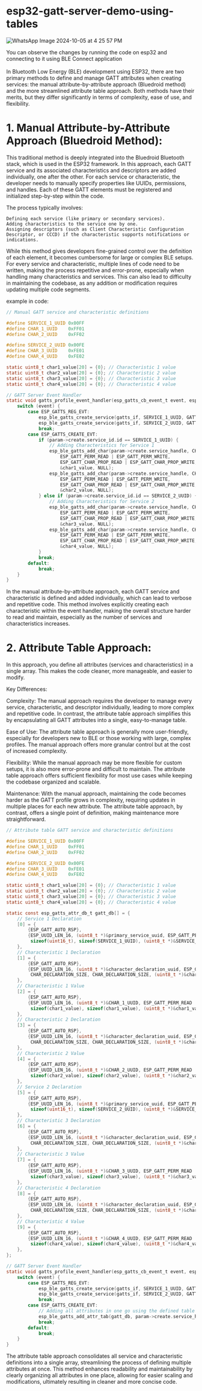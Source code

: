 # esp32-gatt-server-demo-using-tables

![WhatsApp Image 2024-10-05 at 4 25 57 PM](https://github.com/user-attachments/assets/6132fec7-006f-499b-a3ae-017e99e447ae)

You can observe the changes by running the code on esp32 and connecting to it using BLE Connect application
<br>
<br>
In Bluetooth Low Energy (BLE) development using ESP32, there are two primary methods to define and manage GATT attributes when creating services: the manual attribute-by-attribute approach (Bluedroid method) and the more streamlined attribute table approach. Both methods have their merits, but they differ significantly in terms of complexity, ease of use, and flexibility.

# 1. Manual Attribute-by-Attribute Approach (Bluedroid Method):

This traditional method is deeply integrated into the Bluedroid Bluetooth stack, which is used in the ESP32 framework. In this approach, each GATT service and its associated characteristics and descriptors are added individually, one after the other. For each service or characteristic, the developer needs to manually specify properties like UUIDs, permissions, and handles. Each of these GATT elements must be registered and initialized step-by-step within the code.

The process typically involves:

    Defining each service (like primary or secondary services).
    Adding characteristics to the service one by one.
    Assigning descriptors (such as Client Characteristic Configuration Descriptor, or CCCD) if the characteristic supports notifications or indications.

While this method gives developers fine-grained control over the definition of each element, it becomes cumbersome for large or complex BLE setups. For every service and characteristic, multiple lines of code need to be written, making the process repetitive and error-prone, especially when handling many characteristics and services. This can also lead to difficulty in maintaining the codebase, as any addition or modification requires updating multiple code segments.

example in code:
```c
// Manual GATT service and characteristic definitions

#define SERVICE_1_UUID 0x00FF
#define CHAR_1_UUID    0xFF01
#define CHAR_2_UUID    0xFF02

#define SERVICE_2_UUID 0x00FE
#define CHAR_3_UUID    0xFE01
#define CHAR_4_UUID    0xFE02

static uint8_t char1_value[20] = {0}; // Characteristic 1 value
static uint8_t char2_value[20] = {0}; // Characteristic 2 value
static uint8_t char3_value[20] = {0}; // Characteristic 3 value
static uint8_t char4_value[20] = {0}; // Characteristic 4 value

// GATT Server Event Handler
static void gatts_profile_event_handler(esp_gatts_cb_event_t event, esp_gatt_if_t gatts_if, esp_ble_gatts_cb_param_t *param) {
    switch (event) {
        case ESP_GATTS_REG_EVT:
            esp_ble_gatts_create_service(gatts_if, SERVICE_1_UUID, GATT_MAX_MTU_SIZE);
            esp_ble_gatts_create_service(gatts_if, SERVICE_2_UUID, GATT_MAX_MTU_SIZE);
            break;
        case ESP_GATTS_CREATE_EVT:
            if (param->create.service_id.id == SERVICE_1_UUID) {
                // Adding Characteristics for Service 1
                esp_ble_gatts_add_char(param->create.service_handle, CHAR_1_UUID,
                    ESP_GATT_PERM_READ | ESP_GATT_PERM_WRITE,
                    ESP_GATT_CHAR_PROP_READ | ESP_GATT_CHAR_PROP_WRITE,
                    &char1_value, NULL);
                esp_ble_gatts_add_char(param->create.service_handle, CHAR_2_UUID,
                    ESP_GATT_PERM_READ | ESP_GATT_PERM_WRITE,
                    ESP_GATT_CHAR_PROP_READ | ESP_GATT_CHAR_PROP_WRITE,
                    &char2_value, NULL);
            } else if (param->create.service_id.id == SERVICE_2_UUID) {
                // Adding Characteristics for Service 2
                esp_ble_gatts_add_char(param->create.service_handle, CHAR_3_UUID,
                    ESP_GATT_PERM_READ | ESP_GATT_PERM_WRITE,
                    ESP_GATT_CHAR_PROP_READ | ESP_GATT_CHAR_PROP_WRITE,
                    &char3_value, NULL);
                esp_ble_gatts_add_char(param->create.service_handle, CHAR_4_UUID,
                    ESP_GATT_PERM_READ | ESP_GATT_PERM_WRITE,
                    ESP_GATT_CHAR_PROP_READ | ESP_GATT_CHAR_PROP_WRITE,
                    &char4_value, NULL);
            }
            break;
        default:
            break;
    }
}
```
In the manual attribute-by-attribute approach, each GATT service and characteristic is defined and added individually, which can lead to verbose and repetitive code. This method involves explicitly creating each characteristic within the event handler, making the overall structure harder to read and maintain, especially as the number of services and characteristics increases. 

# 2. Attribute Table Approach:

In this approach, you define all attributes (services and characteristics) in a single array. This makes the code cleaner, more manageable, and easier to modify.

Key Differences:

Complexity: The manual approach requires the developer to manage every service, characteristic, and descriptor individually, leading to more complex and repetitive code. In contrast, the attribute table approach simplifies this by encapsulating all GATT attributes into a single, easy-to-manage table.

Ease of Use: The attribute table approach is generally more user-friendly, especially for developers new to BLE or those working with large, complex profiles. The manual approach offers more granular control but at the cost of increased complexity.

Flexibility: While the manual approach may be more flexible for custom setups, it is also more error-prone and difficult to maintain. The attribute table approach offers sufficient flexibility for most use cases while keeping the codebase organized and scalable.

Maintenance: With the manual approach, maintaining the code becomes harder as the GATT profile grows in complexity, requiring updates in multiple places for each new attribute. The attribute table approach, by contrast, offers a single point of definition, making maintenance more straightforward.

```c
// Attribute table GATT service and characteristic definitions

#define SERVICE_1_UUID 0x00FF
#define CHAR_1_UUID    0xFF01
#define CHAR_2_UUID    0xFF02

#define SERVICE_2_UUID 0x00FE
#define CHAR_3_UUID    0xFE01
#define CHAR_4_UUID    0xFE02

static uint8_t char1_value[20] = {0}; // Characteristic 1 value
static uint8_t char2_value[20] = {0}; // Characteristic 2 value
static uint8_t char3_value[20] = {0}; // Characteristic 3 value
static uint8_t char4_value[20] = {0}; // Characteristic 4 value

static const esp_gatts_attr_db_t gatt_db[] = {
    // Service 1 Declaration
    [0] = {
        {ESP_GATT_AUTO_RSP},
        {ESP_UUID_LEN_16, (uint8_t *)&primary_service_uuid, ESP_GATT_PERM_READ,
         sizeof(uint16_t), sizeof(SERVICE_1_UUID), (uint8_t *)&SERVICE_1_UUID}
    },
    // Characteristic 1 Declaration
    [1] = {
        {ESP_GATT_AUTO_RSP},
        {ESP_UUID_LEN_16, (uint8_t *)&character_declaration_uuid, ESP_GATT_PERM_READ,
         CHAR_DECLARATION_SIZE, CHAR_DECLARATION_SIZE, (uint8_t *)&char1_properties}
    },
    // Characteristic 1 Value
    [2] = {
        {ESP_GATT_AUTO_RSP},
        {ESP_UUID_LEN_16, (uint8_t *)&CHAR_1_UUID, ESP_GATT_PERM_READ | ESP_GATT_PERM_WRITE,
         sizeof(char1_value), sizeof(char1_value), (uint8_t *)&char1_value}
    },
    // Characteristic 2 Declaration
    [3] = {
        {ESP_GATT_AUTO_RSP},
        {ESP_UUID_LEN_16, (uint8_t *)&character_declaration_uuid, ESP_GATT_PERM_READ,
         CHAR_DECLARATION_SIZE, CHAR_DECLARATION_SIZE, (uint8_t *)&char2_properties}
    },
    // Characteristic 2 Value
    [4] = {
        {ESP_GATT_AUTO_RSP},
        {ESP_UUID_LEN_16, (uint8_t *)&CHAR_2_UUID, ESP_GATT_PERM_READ | ESP_GATT_PERM_WRITE,
         sizeof(char2_value), sizeof(char2_value), (uint8_t *)&char2_value}
    },
    // Service 2 Declaration
    [5] = {
        {ESP_GATT_AUTO_RSP},
        {ESP_UUID_LEN_16, (uint8_t *)&primary_service_uuid, ESP_GATT_PERM_READ,
         sizeof(uint16_t), sizeof(SERVICE_2_UUID), (uint8_t *)&SERVICE_2_UUID}
    },
    // Characteristic 3 Declaration
    [6] = {
        {ESP_GATT_AUTO_RSP},
        {ESP_UUID_LEN_16, (uint8_t *)&character_declaration_uuid, ESP_GATT_PERM_READ,
         CHAR_DECLARATION_SIZE, CHAR_DECLARATION_SIZE, (uint8_t *)&char3_properties}
    },
    // Characteristic 3 Value
    [7] = {
        {ESP_GATT_AUTO_RSP},
        {ESP_UUID_LEN_16, (uint8_t *)&CHAR_3_UUID, ESP_GATT_PERM_READ | ESP_GATT_PERM_WRITE,
         sizeof(char3_value), sizeof(char3_value), (uint8_t *)&char3_value}
    },
    // Characteristic 4 Declaration
    [8] = {
        {ESP_GATT_AUTO_RSP},
        {ESP_UUID_LEN_16, (uint8_t *)&character_declaration_uuid, ESP_GATT_PERM_READ,
         CHAR_DECLARATION_SIZE, CHAR_DECLARATION_SIZE, (uint8_t *)&char4_properties}
    },
    // Characteristic 4 Value
    [9] = {
        {ESP_GATT_AUTO_RSP},
        {ESP_UUID_LEN_16, (uint8_t *)&CHAR_4_UUID, ESP_GATT_PERM_READ | ESP_GATT_PERM_WRITE,
         sizeof(char4_value), sizeof(char4_value), (uint8_t *)&char4_value}
    },
};

// GATT Server Event Handler
static void gatts_profile_event_handler(esp_gatts_cb_event_t event, esp_gatt_if_t gatts_if, esp_ble_gatts_cb_param_t *param) {
    switch (event) {
        case ESP_GATTS_REG_EVT:
            esp_ble_gatts_create_service(gatts_if, SERVICE_1_UUID, GATT_MAX_MTU_SIZE);
            esp_ble_gatts_create_service(gatts_if, SERVICE_2_UUID, GATT_MAX_MTU_SIZE);
            break;
        case ESP_GATTS_CREATE_EVT:
            // Adding all attributes in one go using the defined table
            esp_ble_gatts_add_attr_tab(gatt_db, param->create.service_handle, sizeof(gatt_db) / sizeof(gatt_db[0]));
            break;
        default:
            break;
    }
}
```

The attribute table approach consolidates all service and characteristic definitions into a single array, streamlining the process of defining multiple attributes at once. This method enhances readability and maintainability by clearly organizing all attributes in one place, allowing for easier scaling and modifications, ultimately resulting in cleaner and more concise code.
